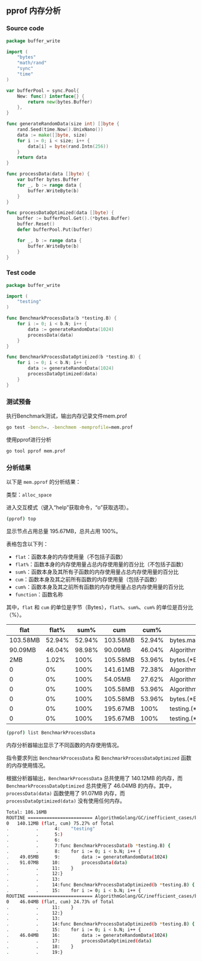 ## pprof 内存分析

### Source code

```go
package buffer_write

import (
	"bytes"
	"math/rand"
	"sync"
	"time"
)

var bufferPool = sync.Pool{
	New: func() interface{} {
		return new(bytes.Buffer)
	},
}

func generateRandomData(size int) []byte {
	rand.Seed(time.Now().UnixNano())
	data := make([]byte, size)
	for i := 0; i < size; i++ {
		data[i] = byte(rand.Intn(256))
	}
	return data
}

func processData(data []byte) {
	var buffer bytes.Buffer
	for _, b := range data {
		buffer.WriteByte(b)
	}
}

func processDataOptimized(data []byte) {
	buffer := bufferPool.Get().(*bytes.Buffer)
	buffer.Reset()
	defer bufferPool.Put(buffer)

	for _, b := range data {
		buffer.WriteByte(b)
	}
}
```

### Test code

```go
package buffer_write

import (
	"testing"
)

func BenchmarkProcessData(b *testing.B) {
	for i := 0; i < b.N; i++ {
		data := generateRandomData(1024)
		processData(data)
	}
}

func BenchmarkProcessDataOptimized(b *testing.B) {
	for i := 0; i < b.N; i++ {
		data := generateRandomData(1024)
		processDataOptimized(data)
	}
}
```

### 测试预备

执行Benchmark测试，输出内存记录文件mem.prof

```bash
go test -bench=. -benchmem -memprofile=mem.prof
```

使用pprof进行分析

```bash
go tool pprof mem.prof
```

### 分析结果

以下是 `mem.pprof` 的分析结果：

类型：`alloc_space`

进入交互模式（键入“help”获取命令，“o”获取选项）。

```bash
(pprof) top
```

显示节点占用总量 195.67MB，总共占用 100%。

表格包含以下列：

- `flat`：函数本身的内存使用量（不包括子函数）
- `flat%`：函数本身的内存使用量占总内存使用量的百分比（不包括子函数）
- `sum%`：函数本身及其所有子函数的内存使用量占总内存使用量的百分比
- `cum`：函数本身及其之前所有函数的内存使用量（包括子函数）
- `cum%`：函数本身及其之前所有函数的内存使用量占总内存使用量的百分比
- `function`：函数名称

其中，`flat` 和 `cum` 的单位是字节（Bytes），`flat%`、`sum%`、`cum%` 的单位是百分比（%）。

| flat     | flat%  | sum%   | cum      | cum%   | function                                                     |
| -------- | ------ | ------ | -------- | ------ | ------------------------------------------------------------ |
| 103.58MB | 52.94% | 52.94% | 103.58MB | 52.94% | bytes.makeSlice                                              |
| 90.09MB  | 46.04% | 98.98% | 90.09MB  | 46.04% | AlgorithmGolang/GC/inefficient.generateRandomData            |
| 2MB      | 1.02%  | 100%   | 105.58MB | 53.96% | bytes.(*Buffer).grow                                         |
| 0        | 0%     | 100%   | 141.61MB | 72.38% | AlgorithmGolang/GC/inefficient.BenchmarkProcessData          |
| 0        | 0%     | 100%   | 54.05MB  | 27.62% | AlgorithmGolang/GC/inefficient.BenchmarkProcessDataOptimized |
| 0        | 0%     | 100%   | 105.58MB | 53.96% | AlgorithmGolang/GC/inefficient.processData                   |
| 0        | 0%     | 100%   | 105.58MB | 53.96% | bytes.(*Buffer).WriteByte                                    |
| 0        | 0%     | 100%   | 195.67MB | 100%   | testing.(*B).launch                                          |
| 0        | 0%     | 100%   | 195.67MB | 100%   | testing.(*B).runN                                            |

```bash
(pprof) list BenchmarkProcessData
```

内存分析器输出显示了不同函数的内存使用情况。

指令要求列出 `BenchmarkProcessData` 和 `BenchmarkProcessDataOptimized` 函数的内存使用情况。

根据分析器输出，`BenchmarkProcessData` 总共使用了 140.12MB 的内存，而 `BenchmarkProcessDataOptimized` 总共使用了 46.04MB 的内存。其中，`processData(data)` 函数使用了 91.07MB 内存，而 `processDataOptimized(data)` 没有使用任何内存。

```bash
Total: 186.16MB
ROUTINE ======================== AlgorithmGolang/GC/inefficient_cases/buffer_write.BenchmarkProcessData in /Users/xiaohan.lu/TheGoProgrammingLanguage/GC/inefficient_cases/buffer_write/buffer_write_test.go
0   140.12MB (flat, cum) 75.27% of Total
.          .      4:	"testing"
.          .      5:)
.          .      6:
.          .      7:func BenchmarkProcessData(b *testing.B) {
.          .      8:	for i := 0; i < b.N; i++ {
.    49.05MB      9:		data := generateRandomData(1024)
.    91.07MB     10:		processData(data)
.          .     11:	}
.          .     12:}
.          .     13:
.          .     14:func BenchmarkProcessDataOptimized(b *testing.B) {
.          .     15:	for i := 0; i < b.N; i++ {
ROUTINE ======================== AlgorithmGolang/GC/inefficient_cases/buffer_write.BenchmarkProcessDataOptimized in /Users/xiaohan.lu/TheGoProgrammingLanguage/GC/inefficient_cases/buffer_write/buffer_write_test.go
0    46.04MB (flat, cum) 24.73% of Total
.          .     11:	}
.          .     12:}
.          .     13:
.          .     14:func BenchmarkProcessDataOptimized(b *testing.B) {
.          .     15:	for i := 0; i < b.N; i++ {
.    46.04MB     16:		data := generateRandomData(1024)
.          .     17:		processDataOptimized(data)
.          .     18:	}
.          .     19:}
```